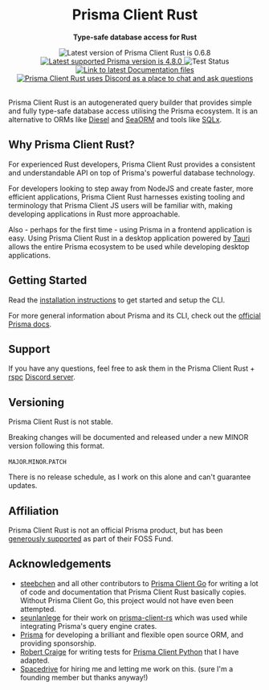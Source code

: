 <div align="center">
    <h1>Prisma Client Rust</h1>
    <p><b>Type-safe database access for Rust</b></p>
    <img src="https://img.shields.io/badge/latest-0.6.8-blue?style=flat-square" alt="Latest version of Prisma Client Rust is 0.6.8">
    <a href="https://prisma.io">
        <img src="https://img.shields.io/static/v1?label=prisma&message=v4.8.0&color=blue&logo=prisma&style=flat-square" alt="Latest supported Prisma version is 4.8.0">
    </a>
    <img src="https://img.shields.io/github/actions/workflow/status/Brendonovich/prisma-client-rust/ci.yaml?branch=main&label=tests&style=flat-square" alt="Test Status"/>
    <a href="https://prisma.brendonovich.dev/"/>
    <img src="https://img.shields.io/badge/docs-latest-blue?style=flat-square" alt="Link to latest Documentation files">
    </a>
    <a href="https://discord.gg/5M6fpszrry">
        <img alt="Prisma Client Rust uses Discord as a place to chat and ask questions" src="https://img.shields.io/discord/1011665225809924136?color=blue&style=flat-square&logo=discord">
    </a>
</div>

<br>

Prisma Client Rust is an autogenerated query builder that provides simple and fully type-safe database access utilising the Prisma ecosystem. It is an alternative to ORMs like [Diesel](https://diesel.rs/) and [SeaORM](https://www.sea-ql.org/SeaORM/) and tools like [SQLx](https://github.com/launchbadge/sqlx).

## Why Prisma Client Rust?

For experienced Rust developers, Prisma Client Rust provides a consistent and understandable API on top of Prisma's powerful database technology.

For developers looking to step away from NodeJS and create faster, more efficient applications, Prisma Client Rust harnesses existing tooling and terminology that Prisma Client JS users will be familiar with, making developing applications in Rust more approachable.

Also - perhaps for the first time - using Prisma in a frontend application is easy.
Using Prisma Client Rust in a desktop application powered by [Tauri](https://tauri.studio/) allows the entire Prisma ecosystem to be used while developing desktop applications.

## Getting Started

Read the [installation instructions](https://prisma.brendonovich.dev/getting-started/installation) to get started and setup the CLI.

For more general information about Prisma and its CLI, check out the [official Prisma docs](https://www.prisma.io/docs/).

## Support

If you have any questions, feel free to ask them in the Prisma Client Rust + [rspc](https://github.com/oscartbeaumont/rspc) [Discord server](https://discord.gg/5M6fpszrry).

## Versioning

Prisma Client Rust is not stable.

Breaking changes will be documented and released under a new MINOR version following this format.

`MAJOR`.`MINOR`.`PATCH`

There is no release schedule, as I work on this alone and can't guarantee updates.

## Affiliation

Prisma Client Rust is not an official Prisma product, but has been [generously supported](https://twitter.com/prisma/status/1554855900124438529) as part of their FOSS Fund.

## Acknowledgements

- [steebchen](https://github.com/steebchen) and all other contributors to [Prisma Client Go](https://github.com/prisma/prisma-client-go) for writing a lot of code and documentation that Prisma Client Rust basically copies.
  Without Prisma Client Go, this project would not have even been attempted.
- [seunlanlege](https://github.com/seunlanlege) for their work on [prisma-client-rs](https://github.com/polytope-labs/prisma-client-rs) which was used while integrating Prisma's query engine crates.
- [Prisma](https://prisma.io) for developing a brilliant and flexible open source ORM, and providing sponsorship.
- [Robert Craige](https://github.com/sponsors/RobertCraigie) for writing tests for [Prisma Client Python](https://github.com/RobertCraigie/prisma-client-py) that I have adapted.
- [Spacedrive](https://spacedrive.com) for hiring me and letting me work on this.
  (sure I'm a founding member but thanks anyway!)
